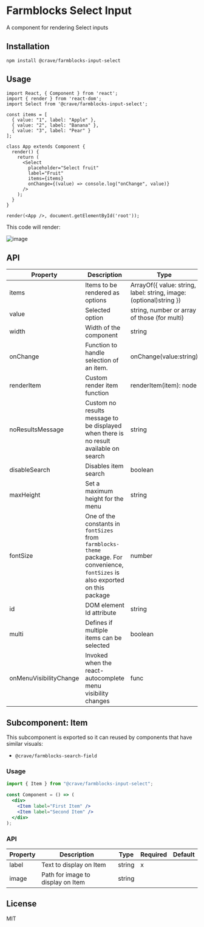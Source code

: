 # Farmblocks Select Input

A component for rendering Select inputs

## Installation

```
npm install @crave/farmblocks-input-select
```

## Usage

```
import React, { Component } from 'react';
import { render } from 'react-dom';
import Select from '@crave/farmblocks-input-select';

const items = [
  { value: "1", label: "Apple" },
  { value: "2", label: "Banana" },
  { value: "3", label: "Pear" }
];

class App extends Component {
  render() {
    return (
      <Select
        placeholder="Select fruit"
        label="Fruit"
        items={items}
        onChange={(value) => console.log("onChange", value)}
      />
    );
  }
}

render(<App />, document.getElementById('root'));
```

This code will render:

![image](https://user-images.githubusercontent.com/17936244/35926509-785b6fd0-0c0f-11e8-8d3f-b1c44917f108.png)

## API

| Property               | Description                                                                                                                        | Type                                                               | Required | Default     |
| ---------------------- | ---------------------------------------------------------------------------------------------------------------------------------- | ------------------------------------------------------------------ | -------- | ----------- |
| items                  | Items to be rendered as options                                                                                                    | ArrayOf({ value: string, label: string, image: (optional)string }) | x        |             |
| value                  | Selected option                                                                                                                    | string, number or array of those (for multi)                       |          |             |
| width                  | Width of the component                                                                                                             | string                                                             |          | 200px       |
| onChange               | Function to handle selection of an item.                                                                                           | onChange(value:string)                                             |          | () => false |
| renderItem             | Custom render item function                                                                                                        | renderItem(item): node                                             |          |             |
| noResultsMessage       | Custom no results message to be displayed when there is no result available on search                                              | string                                                             |          |             |
| disableSearch          | Disables item search                                                                                                               | boolean                                                            |          | false       |
| maxHeight              | Set a maximum height for the menu                                                                                                  | string                                                             |          |             |
| fontSize               | One of the constants in `fontSizes` from `farmblocks-theme` package. For convenience, `fontSizes` is also exported on this package | number                                                             |          |             |
| id                     | DOM element Id attribute                                                                                                           | string                                                             |          |             |
| multi                  | Defines if multiple items can be selected                                                                                          | boolean                                                            |          | false       |
| onMenuVisibilityChange | Invoked when the react-autocomplete menu visibility changes                                                                        | func                                                               |          |             |

## Subcomponent: Item

This subcomponent is exported so it can reused by components that have similar
visuals:

- `@crave/farmblocks-search-field`

### Usage

```jsx
import { Item } from "@crave/farmblocks-input-select";

const Component = () => (
  <div>
    <Item label="First Item" />
    <Item label="Second Item" />
  </div>
);
```

### API

| Property | Description                       | Type   | Required | Default |
| -------- | --------------------------------- | ------ | -------- | ------- |
| label    | Text to display on Item           | string | x        |         |
| image    | Path for image to display on Item | string |          |         |

## License

MIT

